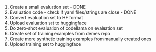 1. Create a small evaluation set - DONE
2. Evaluation code - check if yaml files/strings are close - DONE
3. Convert evaluation set to HF format
4. Upload evaluation set to huggingface
5. Do zero-shot evaluation of codellama on evaluation set
6. Create set of training examples from demes repo
7. Create more synthetic training examples from manually created ones
8. Upload training set to huggingface